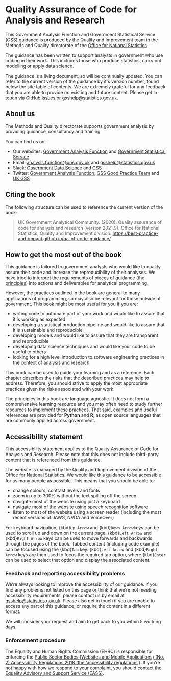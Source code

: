 # Quality Assurance of Code for Analysis and Research

This Government Analysis Function and Government Statistical Service (GSS) guidance is produced by the Quality and Improvement team in the Methods and Quality directorate of the [Office for National Statistics](https://www.ons.gov.uk).

The guidance has been written to support analysts in government who use coding in their work. This includes those who produce statistics, carry out modelling or apply data science.

The guidance is a living document, so will be continually updated. You can refer to the current version of the guidance by it's version number, found below the site table of contents. We are extremely grateful for any feedback that you are able to provide on existing and future content. Please get in touch via [GitHub Issues](https://github.com/best-practice-and-impact/qa-of-code-guidance/issues) or [gsshelp@statistics.gov.uk](mailto:gsshelp@statistics.gov.uk).


## About us

The Methods and Quality directorate supports government analysis by providing guidance, consultancy and training.

You can find us on:
- Our websites: [Government Analysis Function](https://www.gov.uk/government/organisations/government-analysis-function) and [Government Statistical Service](https://gss.civilservice.gov.uk/)
- Email: [analysis.function@ons.gov.uk](mailto:analysis.function@ons.gov.uk) and [gsshelp@statistics.gov.uk](mailto:gsshelp@statistics.gov.uk)
- Slack: [Government Data Science](https://govdatascience.slack.com) and [GSS](https://gov-stats-service.slack.com)
- Twitter: [Government Analysis Function](https://twitter.com/gov_analysis),  [GSS Good Practice Team](https://twitter.com/gssgoodpractice) and [UK GSS](https://twitter.com/ukgss)

## Citing the book

The following structure can be used to reference the current version of the book:

> UK Government Analytical Community. (2020). Quality assurance of code for analysis and research (version 2021.9). Office for National Statistics, Quality and Improvement division: https://best-practice-and-impact.github.io/qa-of-code-guidance/

## How to get the most out of the book

This guidance is tailored to government analysts who would like to quality assure their code and increase the reproducibility of their analyses. We have tried to interpret the requirements of pieces of guidance (the [principles](/principles.md)) into actions and deliverables for analytical programming.

However, the practices outlined in the book are general to many applications of programming, so may also be relevant for those outside of government. This book might be most useful for you if you are:
- writing code to automate part of your work and would like to assure that it is working as expected
- developing a statistical production pipeline and would like to assure that it is sustainable and reproducible
- developing models and would like to assure that they are transparent and reproducible
- developing data science techniques and would like your code to be useful to others
- looking for a high level introduction to software engineering practices in the context of analysis and research

This book can be used to guide your learning and as a reference. Each chapter describes the risks that the described practices may help to address. Therefore, you should strive to apply the most appropriate practices given the risks associated with your work.

The principles in this book are language agnostic. It does not form a comprehensive learning resource and you may often need to study further resources to implement these practices. That said, examples and useful references are provided for **Python** and **R**, as open source languages that are commonly applied across government.

## Accessibility statement

This accessibility statement applies to the Quality Assurance of Code for Analysis and Research. Please note that this does not include third-party content that is referenced from this guidance.

The website is managed by the Quality and Improvement division of the Office for National Statistics. We would like this guidance to be accessible for as many people as possible. This means that you should be able to:
* change colours, contrast levels and fonts
* zoom in up to 300% without the text spilling off the screen
* navigate most of the website using just a keyboard
* navigate most of the website using speech recognition software
* listen to most of the website using a screen reader (including the most recent versions of JAWS, NVDA and VoiceOver)

For keyboard navigation, {kbd}`Up Arrow` and {kbd}`Down Arrow`keys can be used to scroll up and down on the current page. {kbd}`Left Arrow` and {kbd}`Right Arrow` keys can be used to move forwards and backwards through the pages of the book. Tabbed content (including code example) can be focused using the {kbd}`Tab` key. {kbd}`Left Arrow` and {kbd}`Right Arrow` keys are then used to focus the required tab option, where {kbd}`Enter` can be used to select that option and display the associated content.


### Feedback and reporting accessibility problems

We’re always looking to improve the accessibility of our guidance. If you find any problems not listed on this page or think that we’re not meeting accessibility requirements, please contact us by email at [gsshelp@statistics.gov.uk](mailto:gsshelp@statistics.gov.uk). Please also get in touch if you are unable to access any part of this guidance, or require the content in a different format.

We will consider your request and aim to get back to you within 5 working days.


### Enforcement procedure

The Equality and Human Rights Commission (EHRC) is responsible for enforcing the [Public Sector Bodies (Websites and Mobile Applications) (No. 2) Accessibility Regulations 2018 (the ‘accessibility regulations’)](https://www.legislation.gov.uk/uksi/2018/952/made). If you’re not happy with how we respond to your complaint, you should [contact the Equality Advisory and Support Service (EASS)](https://www.equalityadvisoryservice.com/).

